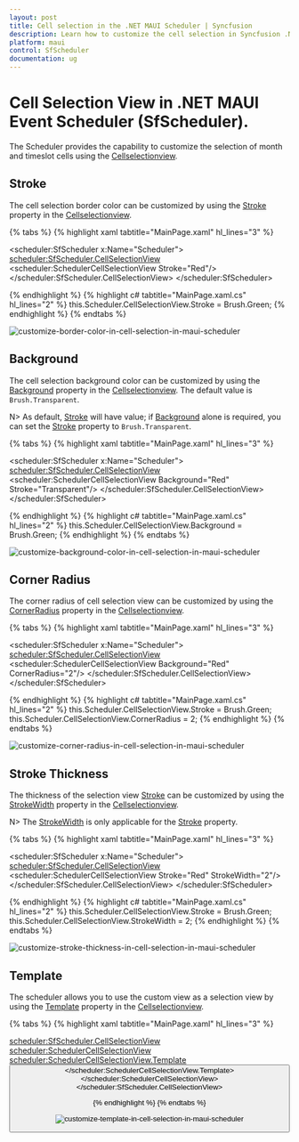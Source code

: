 ```yaml
---
layout: post
title: Cell selection in the .NET MAUI Scheduler | Syncfusion
description: Learn how to customize the cell selection in Syncfusion .NET MAUI Scheduler (SfScheduler) control here.
platform: maui
control: SfScheduler
documentation: ug
---
```


# Cell Selection View in .NET MAUI Event Scheduler (SfScheduler).

The Scheduler provides the capability to customize the selection of month and timeslot cells using the [Cellselectionview](https://help.syncfusion.com/cr/maui/Syncfusion.Maui.Scheduler.SfScheduler.html#Syncfusion_Maui_Scheduler_SfScheduler_CellSelectionView).

## Stroke

The cell selection border color can be customized by using the [Stroke](https://help.syncfusion.com/cr/maui/Syncfusion.Maui.Scheduler.SchedulerCellSelectionView.html#Syncfusion_Maui_Scheduler_SchedulerCellSelectionView_Stroke) property in the [Cellselectionview](https://help.syncfusion.com/cr/maui/Syncfusion.Maui.Scheduler.SchedulerCellSelectionView.html).

{% tabs %}
{% highlight xaml tabtitle="MainPage.xaml" hl_lines="3" %}

<scheduler:SfScheduler x:Name="Scheduler">
    <scheduler:SfScheduler.CellSelectionView>
            <scheduler:SchedulerCellSelectionView Stroke="Red"/>
    </scheduler:SfScheduler.CellSelectionView>
</scheduler:SfScheduler>

{% endhighlight %}
{% highlight c# tabtitle="MainPage.xaml.cs" hl_lines="2" %}
this.Scheduler.CellSelectionView.Stroke = Brush.Green;
{% endhighlight %}
{% endtabs %}

![customize-border-color-in-cell-selection-in-maui-scheduler](images/cell-selection/border-color-in-maui-scheduler.jpeg)

## Background

The cell selection background color can be customized by using the [Background](https://help.syncfusion.com/cr/maui/Syncfusion.Maui.Scheduler.SchedulerCellSelectionView.html#Syncfusion_Maui_Scheduler_SchedulerCellSelectionView_Background) property in the [Cellselectionview](https://help.syncfusion.com/cr/maui/Syncfusion.Maui.Scheduler.SchedulerCellSelectionView.html).
The default value is `Brush.Transparent`.

N> As default, [Stroke](https://help.syncfusion.com/cr/maui/Syncfusion.Maui.Scheduler.SchedulerCellSelectionView.html#Syncfusion_Maui_Scheduler_SchedulerCellSelectionView_Stroke) will have value; if [Background](https://help.syncfusion.com/cr/maui/Syncfusion.Maui.Scheduler.SchedulerCellSelectionView.html#Syncfusion_Maui_Scheduler_SchedulerCellSelectionView_Background) alone is required, you can set the  [Stroke](https://help.syncfusion.com/cr/maui/Syncfusion.Maui.Scheduler.SchedulerCellSelectionView.html#Syncfusion_Maui_Scheduler_SchedulerCellSelectionView_Stroke) property to `Brush.Transparent`.

{% tabs %}
{% highlight xaml tabtitle="MainPage.xaml" hl_lines="3" %}

<scheduler:SfScheduler x:Name="Scheduler">
    <scheduler:SfScheduler.CellSelectionView>
            <scheduler:SchedulerCellSelectionView Background="Red" Stroke="Transparent"/>
    </scheduler:SfScheduler.CellSelectionView>
</scheduler:SfScheduler>

{% endhighlight %}
{% highlight c# tabtitle="MainPage.xaml.cs" hl_lines="2" %}
this.Scheduler.CellSelectionView.Background = Brush.Green;
{% endhighlight %}
{% endtabs %}

![customize-background-color-in-cell-selection-in-maui-scheduler](images/cell-selection/background-color-in-maui-scheduler.jpeg)

## Corner Radius

The corner radius of cell selection view can be customized by using the [CornerRadius](https://help.syncfusion.com/cr/maui/Syncfusion.Maui.Scheduler.SchedulerCellSelectionView.html#Syncfusion_Maui_Scheduler_SchedulerCellSelectionView_CornerRadius) property in the [Cellselectionview](https://help.syncfusion.com/cr/maui/Syncfusion.Maui.Scheduler.SchedulerCellSelectionView.html). 

{% tabs %}
{% highlight xaml tabtitle="MainPage.xaml" hl_lines="3" %}

<scheduler:SfScheduler x:Name="Scheduler">
    <scheduler:SfScheduler.CellSelectionView>
            <scheduler:SchedulerCellSelectionView  Background="Red" CornerRadius="2"/>
    </scheduler:SfScheduler.CellSelectionView>
</scheduler:SfScheduler>

{% endhighlight %}
{% highlight c# tabtitle="MainPage.xaml.cs" hl_lines="2" %}
this.Scheduler.CellSelectionView.Stroke = Brush.Green;
this.Scheduler.CellSelectionView.CornerRadius = 2;
{% endhighlight %}
{% endtabs %}

![customize-corner-radius-in-cell-selection-in-maui-scheduler](images/cell-selection/corner-radius-in-maui-scheduler.jpeg)

## Stroke Thickness

The thickness of the selection view [Stroke](https://help.syncfusion.com/cr/maui/Syncfusion.Maui.Scheduler.SchedulerCellSelectionView.html#Syncfusion_Maui_Scheduler_SchedulerCellSelectionView_Stroke) can be customized by using the [StrokeWidth](https://help.syncfusion.com/cr/maui/Syncfusion.Maui.Scheduler.SchedulerCellSelectionView.html#Syncfusion_Maui_Scheduler_SchedulerCellSelectionView_StrokeWidth) property in the [Cellselectionview](https://help.syncfusion.com/cr/maui/Syncfusion.Maui.Scheduler.SchedulerCellSelectionView.html).

N> The [StrokeWidth](https://help.syncfusion.com/cr/maui/Syncfusion.Maui.Scheduler.SchedulerCellSelectionView.html#Syncfusion_Maui_Scheduler_SchedulerCellSelectionView_StrokeWidth) is only applicable for the [Stroke](https://help.syncfusion.com/cr/maui/Syncfusion.Maui.Scheduler.SchedulerCellSelectionView.html#Syncfusion_Maui_Scheduler_SchedulerCellSelectionView_Stroke) property.

{% tabs %}
{% highlight xaml tabtitle="MainPage.xaml" hl_lines="3" %}

<scheduler:SfScheduler x:Name="Scheduler">
    <scheduler:SfScheduler.CellSelectionView>
            <scheduler:SchedulerCellSelectionView  Stroke="Red" StrokeWidth="2"/>
    </scheduler:SfScheduler.CellSelectionView>
</scheduler:SfScheduler>

{% endhighlight %}
{% highlight c# tabtitle="MainPage.xaml.cs" hl_lines="2" %}
this.Scheduler.CellSelectionView.Stroke = Brush.Green;
this.Scheduler.CellSelectionView.StrokeWidth = 2;
{% endhighlight %}
{% endtabs %}

![customize-stroke-thickness-in-cell-selection-in-maui-scheduler](images/cell-selection/stroke-thickness-in-maui-scheduler.jpeg)

## Template

The scheduler allows you to use the custom view as a selection view by using the [Template](https://help.syncfusion.com/cr/maui/Syncfusion.Maui.Scheduler.SchedulerCellSelectionView.html#Syncfusion_Maui_Scheduler_SchedulerCellSelectionView_Template) property in the [Cellselectionview](https://help.syncfusion.com/cr/maui/Syncfusion.Maui.Scheduler.SchedulerCellSelectionView.html).

{% tabs %}
{% highlight xaml tabtitle="MainPage.xaml" hl_lines="3" %}

<scheduler:SfScheduler.CellSelectionView>
    <scheduler:SchedulerCellSelectionView>
        <scheduler:SchedulerCellSelectionView.Template>
            <DataTemplate>
                <Button BackgroundColor = "#FF9800"
                        Text="+ Add event"
                        TextColor="White"/>
            </DataTemplate>
        </scheduler:SchedulerCellSelectionView.Template>
    </scheduler:SchedulerCellSelectionView>
</scheduler:SfScheduler.CellSelectionView>

{% endhighlight %}
{% endtabs %}

![customize-template-in-cell-selection-in-maui-scheduler](images/cell-selection/template-in-maui-scheduler.jpeg)

